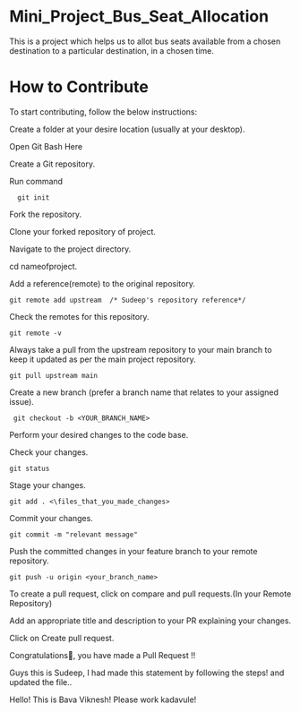 # Mini_Project_Bus_Seat_Allocation
This is a project which helps us to allot bus seats available from a chosen destination to a particular destination, in a chosen time.


# How to Contribute

  To start contributing, follow the below instructions:

  Create a folder at your desire location (usually at your desktop).

  Open Git Bash Here

  Create a Git repository.

  Run command       
    
      git init

   Fork the repository.

   Clone your forked repository of project.

Navigate to the project directory.

  cd nameofproject.

  Add a reference(remote) to the original repository.
  
    git remote add upstream  /* Sudeep's repository reference*/

  Check the remotes for this repository.
  
    git remote -v

Always take a pull from the upstream repository to your main branch to keep it updated as per the main project repository.

    git pull upstream main

Create a new branch (prefer a branch name that relates to your assigned issue).

     git checkout -b <YOUR_BRANCH_NAME>
  Perform your desired changes to the code base.

  Check your changes.

    git status
    
Stage your changes.

    git add . <\files_that_you_made_changes>

Commit your changes.

    git commit -m "relevant message"

Push the committed changes in your feature branch to your remote repository.

    git push -u origin <your_branch_name>

To create a pull request, click on compare and pull requests.(In your Remote Repository)


Add an appropriate title and description to your PR explaining your changes.

Click on Create pull request.

Congratulations🎉, you have made a Pull Request !!

Guys this is Sudeep, I had made this statement by following the steps! and updated the file..

Hello! This is Bava Viknesh! Please work kadavule!

